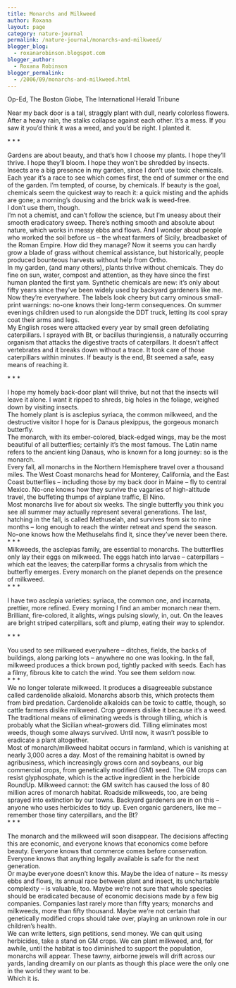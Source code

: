 ```yaml
---
title: Monarchs and Milkweed
author: Roxana
layout: page
category: nature-journal
permalink: /nature-journal/monarchs-and-milkweed/
blogger_blog:
  - roxanarobinson.blogspot.com
blogger_author:
  - Roxana Robinson
blogger_permalink:
  - /2006/09/monarchs-and-milkweed.html
---
```

Op-Ed, The Boston Globe, The International Herald Tribune

Near my back door is a tall, straggly plant with dull, nearly colorless flowers. After a heavy rain, the stalks collapse against each other. It’s a mess. If you saw it you’d think it was a weed, and you’d be right. I planted it.

\* \* *

Gardens are about beauty, and that’s how I choose my plants. I hope they’ll thrive. I hope they’ll bloom. I hope they won’t be shredded by insects.  
Insects are a big presence in my garden, since I don’t use toxic chemicals. Each year it’s a race to see which comes first, the end of summer or the end of the garden. I’m tempted, of course, by chemicals. If beauty is the goal, chemicals seem the quickest way to reach it: a quick misting and the aphids are gone; a morning’s dousing and the brick walk is weed-free.  
I don’t use them, though.  
I’m not a chemist, and can’t follow the science, but I’m uneasy about their smooth eradicatory sweep. There’s nothing smooth and absolute about nature, which works in messy ebbs and flows. And I wonder about people who worked the soil before us &#8211; the wheat farmers of Sicily, breadbasket of the Roman Empire. How did they manage? Now it seems you can hardly grow a blade of grass without chemical assistance, but historically, people produced bounteous harvests without help from Ortho.  
In my garden, (and many others), plants thrive without chemicals. They do fine on sun, water, compost and attention, as they have since the first human planted the first yam. Synthetic chemicals are new: it’s only about fifty years since they’ve been widely used by backyard gardeners like me. Now they’re everywhere. The labels look cheery but carry ominous small-print warnings: no-one knows their long-term consequences. On summer evenings children used to run alongside the DDT truck, letting its cool spray coat their arms and legs.  
My English roses were attacked every year by small green defoliating caterpillars. I sprayed with Bt, or bacillus thuringiensis, a naturally occurring organism that attacks the digestive tracts of caterpillars. It doesn’t affect vertebrates and it breaks down without a trace. It took care of those caterpillars within minutes. If beauty is the end, Bt seemed a safe, easy means of reaching it.

\* \* *

I hope my homely back-door plant will thrive, but not that the insects will leave it alone. I want it ripped to shreds, big holes in the foliage, weighed down by visiting insects.  
The homely plant is is asclepius syriaca, the common milkweed, and the destructive visitor I hope for is Danaus plexippus, the gorgeous monarch butterfly.  
The monarch, with its ember-colored, black-edged wings, may be the most beautiful of all butterflies; certainly it’s the most famous. The Latin name refers to the ancient king Danaus, who is known for a long journey: so is the monarch.  
Every fall, all monarchs in the Northern Hemisphere travel over a thousand miles. The West Coast monarchs head for Monterey, California, and the East Coast butterflies – including those by my back door in Maine – fly to central Mexico. No-one knows how they survive the vagaries of high-altitude travel, the buffeting thumps of airplane traffic, El Nino.  
Most monarchs live for about six weeks. The single butterfly you think you see all summer may actually represent several generations. The last, hatching in the fall, is called Methuselah, and survives from six to nine months – long enough to reach the winter retreat and spend the season. No-one knows how the Methuselahs find it, since they’ve never been there.  
\* \* *  
Milkweeds, the asclepias family, are essential to monarchs. The butterflies only lay their eggs on milkweed. The eggs hatch into larvae &#8211; caterpillars – which eat the leaves; the caterpillar forms a chrysalis from which the butterfly emerges. Every monarch on the planet depends on the presence of milkweed.  
\* \* *

I have two asclepia varieties: syriaca, the common one, and incarnata, prettier, more refined. Every morning I find an amber monarch near them. Brilliant, fire-colored, it alights, wings pulsing slowly, in, out. On the leaves are bright striped caterpillars, soft and plump, eating their way to splendor.

\* \* *

You used to see milkweed everywhere – ditches, fields, the backs of buildings, along parking lots – anywhere no one was looking. In the fall, milkweed produces a thick brown pod, tightly packed with seeds. Each has a filmy, fibrous kite to catch the wind. You see them seldom now.  
\* \* *  
We no longer tolerate milkweed. It produces a disagreeable substance called cardenolide alkaloid. Monarchs absorb this, which protects them from bird predation. Cardenolide alkaloids can be toxic to cattle, though, so cattle farmers dislike milkweed. Crop growers dislike it because it’s a weed. The traditional means of eliminating weeds is through tilling, which is probably what the Sicilian wheat-growers did. Tilling eliminates most weeds, though some always survived. Until now, it wasn’t possible to eradicate a plant altogether.  
Most of monarch/milkweed habitat occurs in farmland, which is vanishing at nearly 3,000 acres a day. Most of the remaining habitat is owned by agribusiness, which increasingly grows corn and soybeans, our big commercial crops, from genetically modified (GM) seed. The GM crops can resist glyphosphate, which is the active ingredient in the herbicide RoundUp. Milkweed cannot: the GM switch has caused the loss of 80 million acres of monarch habitat. Roadside milkweeds, too, are being sprayed into extinction by our towns. Backyard gardeners are in on this – anyone who uses herbicides to tidy up. Even organic gardeners, like me – remember those tiny caterpillars, and the Bt?  
\* \* *

The monarch and the milkweed will soon disappear. The decisions affecting this are economic, and everyone knows that economics come before beauty. Everyone knows that commerce comes before conservation. Everyone knows that anything legally available is safe for the next generation.  
Or maybe everyone doesn’t know this. Maybe the idea of nature – its messy ebbs and flows, its annual race between plant and insect, its unchartable complexity &#8211; is valuable, too. Maybe we’re not sure that whole species should be eradicated because of economic decisions made by a few big companies. Companies last rarely more than fifty years; monarchs and milkweeds, more than fifty thousand. Maybe we’re not certain that genetically modified crops should take over, playing an unknown role in our children’s health.  
We can write letters, sign petitions, send money. We can quit using herbicides, take a stand on GM crops. We can plant milkweed, and, for awhile, until the habitat is too diminished to support the population, monarchs will appear. These tawny, airborne jewels will drift across our yards, landing dreamily on our plants as though this place were the only one in the world they want to be.  
Which it is.